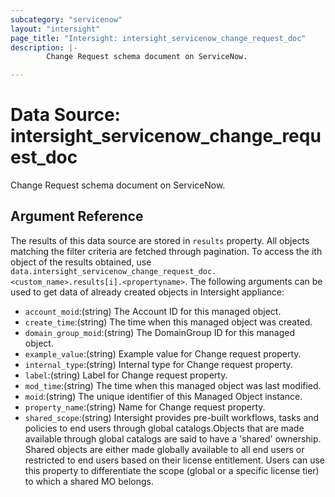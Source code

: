 ```yaml
---
subcategory: "servicenow"
layout: "intersight"
page_title: "Intersight: intersight_servicenow_change_request_doc"
description: |-
        Change Request schema document on ServiceNow.

---
```


# Data Source: intersight_servicenow_change_request_doc
Change Request schema document on ServiceNow.
## Argument Reference
The results of this data source are stored in `results` property.
All objects matching the filter criteria are fetched through pagination.
To access the ith object of the results obtained, use `data.intersight_servicenow_change_request_doc.<custom_name>.results[i].<propertyname>`.
The following arguments can be used to get data of already created objects in Intersight appliance:
* `account_moid`:(string) The Account ID for this managed object. 
* `create_time`:(string) The time when this managed object was created. 
* `domain_group_moid`:(string) The DomainGroup ID for this managed object. 
* `example_value`:(string) Example value for Change request property. 
* `internal_type`:(string) Internal type for Change request property. 
* `label`:(string) Label for Change request property. 
* `mod_time`:(string) The time when this managed object was last modified. 
* `moid`:(string) The unique identifier of this Managed Object instance. 
* `property_name`:(string) Name for Change request property. 
* `shared_scope`:(string) Intersight provides pre-built workflows, tasks and policies to end users through global catalogs.Objects that are made available through global catalogs are said to have a 'shared' ownership. Shared objects are either made globally available to all end users or restricted to end users based on their license entitlement. Users can use this property to differentiate the scope (global or a specific license tier) to which a shared MO belongs. 
 
